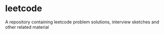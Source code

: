 # leetcode
A repository containing leetcode problem solutions, interview sketches and other related material
